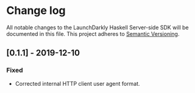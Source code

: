 # Change log

All notable changes to the LaunchDarkly Haskell Server-side SDK will be documented in this file. This project adheres to [Semantic Versioning](http://semver.org).

## [0.1.1] - 2019-12-10
### Fixed
- Corrected internal HTTP client user agent format.
